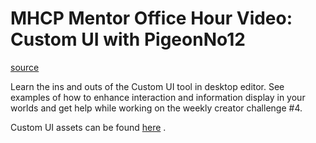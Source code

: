 # MHCP Mentor Office Hour Video: Custom UI with PigeonNo12

[source](https://developers.meta.com/horizon-worlds/learn/documentation/mhcp-program/community-tutorials/custom-ui-with-pigeonno12)

Learn the ins and outs of the Custom UI tool in desktop editor. See examples of how to enhance interaction and information display in your worlds and get help while working on the weekly creator challenge #4.

Custom UI assets can be found [here](https://drive.google.com/file/d/15RPiDc_fjDPQ13hFuYuVrARwRwB5SLe5/view?usp=drive_link) .

 

 

 

 

 

 

 

 

 

 

 

 

 

 

 

 

 

 

 

 

 

 

 

 

 

 

 

 

 

 

 

 

 

 

 

 

 

 

 

 

 

 

 

 

 

 

 